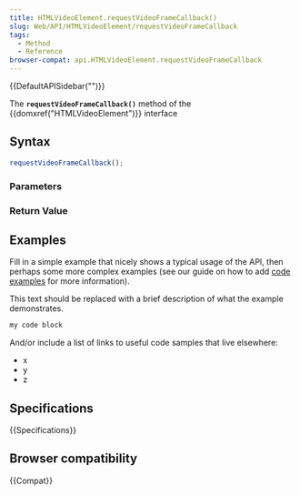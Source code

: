 ```yaml
---
title: HTMLVideoElement.requestVideoFrameCallback()
slug: Web/API/HTMLVideoElement/requestVideoFrameCallback
tags:
  - Method
  - Reference
browser-compat: api.HTMLVideoElement.requestVideoFrameCallback
---
```

{{DefaultAPISidebar("")}}

The **`requestVideoFrameCallback()`** method of the {{domxref("HTMLVideoElement")}} interface 

## Syntax

```js
requestVideoFrameCallback();
```

### Parameters



### Return Value



## Examples

Fill in a simple example that nicely shows a typical usage of the API, then perhaps some more complex examples (see our guide on how to add [code examples](/en-US/docs/MDN/Contribute/Structures/Code_examples) for more information).

This text should be replaced with a brief description of what the example demonstrates.

```js
my code block
```

And/or include a list of links to useful code samples that live elsewhere:

*   x
*   y
*   z

## Specifications

{{Specifications}}

## Browser compatibility

{{Compat}}

